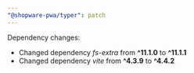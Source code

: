 ```yaml
---
"@shopware-pwa/typer": patch
---
```


Dependency changes:

- Changed dependency _fs-extra_ from **^11.1.0** to **^11.1.1**
- Changed dependency _vite_ from **^4.3.9** to **^4.4.2**
